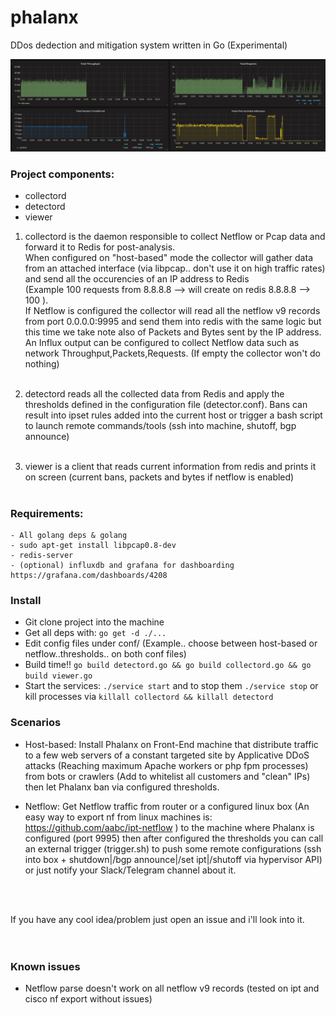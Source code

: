 # phalanx
DDos dedection and mitigation system written in Go (Experimental)

![](phalanx-grafana.png?raw=true)

### Project components:
- collectord
- detectord
- viewer


1) collectord is the daemon responsible to collect Netflow or Pcap data and forward it to Redis for post-analysis. <br>
   When configured on "host-based" mode the collector will gather data from an attached interface (via libpcap.. don't use it on high traffic rates) and send all the occurencies of an IP address to Redis <br> (Example 100 requests from 8.8.8.8 --> will create on redis 8.8.8.8 --> 100 ).<br>
   If Netflow is configured the collector will read all the netflow v9 records from port 0.0.0.0:9995 and send them into redis with the same logic but this time we take note also of Packets and Bytes sent by the IP address.<br>
   An Influx output can be configured to collect Netflow data such as network Throughput,Packets,Requests. (If empty the collector won't do nothing) <br><br>

2) detectord reads all the collected data from Redis and apply the thresholds defined in the configuration file (detector.conf).
   Bans can result into ipset rules added into the current host or trigger a bash script to launch remote commands/tools (ssh into machine, shutoff, bgp announce) <br><br>


3) viewer is a client that reads current information from redis and prints it on screen (current bans, packets and bytes if netflow is enabled) <br><br>



### Requirements:
```
- All golang deps & golang
- sudo apt-get install libpcap0.8-dev
- redis-server
- (optional) influxdb and grafana for dashboarding https://grafana.com/dashboards/4208
```

### Install
- Git clone project into the machine
- Get all deps with: ``` go get -d ./... ```
- Edit config files under conf/  (Example.. choose between host-based or netflow..thresholds.. on both conf files)
- Build time!!  ``` go build detectord.go && go build collectord.go && go build viewer.go ```
- Start the services: ``` ./service start ``` and to stop them ``` ./service stop ``` or kill processes via ```killall collectord && killall detectord ```


### Scenarios
- Host-based:
  Install Phalanx on Front-End machine that distribute traffic to a few web servers of a constant targeted site by Applicative DDoS attacks (Reaching maximum Apache workers or php fpm processes) from bots or crawlers (Add to whitelist all customers and "clean" IPs) then let Phalanx ban via configured thresholds.
  
- Netflow:
  Get Netflow traffic from router or a configured linux box (An easy way to export nf from linux machines is: https://github.com/aabc/ipt-netflow ) to the machine where Phalanx is configured (port 9995) then after configured the thresholds you can call an external trigger (trigger.sh) to push some remote configurations (ssh into box + shutdown|/bgp announce|/set ipt|/shutoff via hypervisor API) or just notify your Slack/Telegram channel about it.
  
<br><br>  

If you have any cool idea/problem just open an issue and i'll look into it.<br>
<br> <br> 
### Known issues
 - Netflow parse doesn't work on all netflow v9 records (tested on ipt and cisco nf export without issues)






